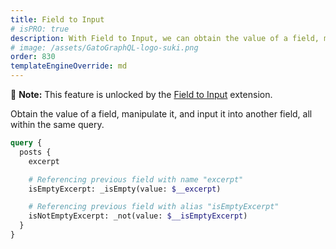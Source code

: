 ```yaml
---
title: Field to Input
# isPRO: true
description: With Field to Input, we can obtain the value of a field, manipulate it, and input it into another field, all within the same query.
# image: /assets/GatoGraphQL-logo-suki.png
order: 830
templateEngineOverride: md
---
```


📣 **Note:** This feature is unlocked by the [Field to Input](../../../extensions/field-to-input/) extension.

Obtain the value of a field, manipulate it, and input it into another field, all within the same query.

```graphql
query {
  posts {
    excerpt

    # Referencing previous field with name "excerpt"
    isEmptyExcerpt: _isEmpty(value: $__excerpt)

    # Referencing previous field with alias "isEmptyExcerpt"
    isNotEmptyExcerpt: _not(value: $__isEmptyExcerpt)
  }
}
```
